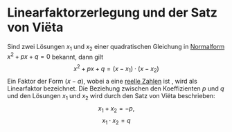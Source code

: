 # Linearfaktorzerlegung und der Satz von Viëta
Sind zwei Lösungen $x_1$ und $x_2$ einer quadratischen Gleichung in [Normalform](Normalform.md) $x^2 + px+q = 0$ bekannt, dann gilt $$x^2 + px+q=(x-x_1) \cdot (x-x_2)$$
Ein Faktor der Form $(x-a)$, wobei a eine [reelle Zahlen](Reelle%20Zahlen.md) ist , wird als Linearfaktor bezeichnet. Die Beziehung zwischen den Koeffizienten $p$ und $q$ und den Lösungen $x_1$ und $x_2$ wird durch den Satz von Viëta beschrieben: 
$$x_1 + x_2 = -p,$$$$x_1 \cdot x_2 = q$$